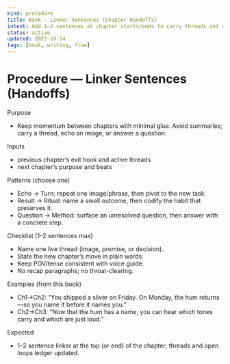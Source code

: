 ```yaml
---
kind: procedure
title: Book — Linker Sentences (Chapter Handoffs)
intent: Add 1–2 sentences at chapter starts/ends to carry threads and open loops forward without recap
status: active
updated: 2025-10-14
tags: [book, writing, flow]
---
```


# Procedure — Linker Sentences (Handoffs)

Purpose
- Keep momentum between chapters with minimal glue. Avoid summaries; carry a thread, echo an image, or answer a question.

Inputs
- previous chapter’s exit hook and active threads
- next chapter’s purpose and beats

Patterns (choose one)
- Echo → Turn: repeat one image/phrase, then pivot to the new task.
- Result → Ritual: name a small outcome, then codify the habit that preserves it.
- Question → Method: surface an unresolved question, then answer with a concrete step.

Checklist (1–2 sentences max)
- Name one live thread (image, promise, or decision).
- State the new chapter’s move in plain words.
- Keep POV/tense consistent with voice guide.
- No recap paragraphs; no throat-clearing.

Examples (from this book)
- Ch1→Ch2: “You shipped a sliver on Friday. On Monday, the hum returns—so you name it before it names you.”
- Ch2→Ch3: “Now that the hum has a name, you can hear which tones carry and which are just loud.”

Expected
- 1–2 sentence linker at the top (or end) of the chapter; threads and open loops ledger updated.

